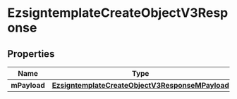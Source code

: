 
# EzsigntemplateCreateObjectV3Response

## Properties
| Name | Type | Description | Notes |
| ------------ | ------------- | ------------- | ------------- |
| **mPayload** | [**EzsigntemplateCreateObjectV3ResponseMPayload**](EzsigntemplateCreateObjectV3ResponseMPayload.md) |  |  |



